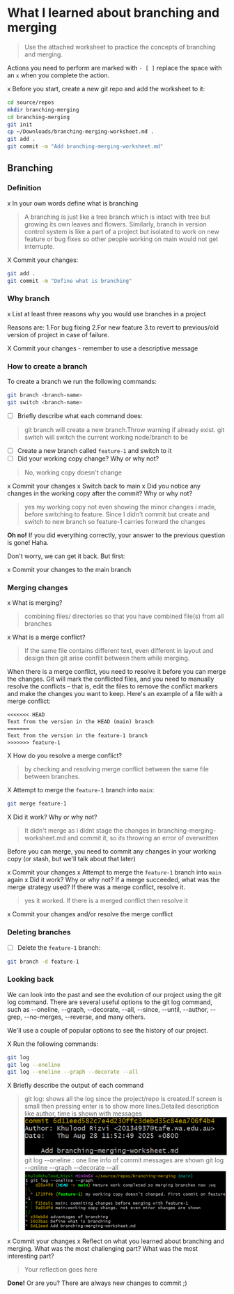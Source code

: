 # What I learned about branching and merging

> Use the attached worksheet to practice the concepts of branching and merging. 

Actions you need to perform are marked with `- [ ]` replace the space with an `x` when you complete the action.

x Before you start, create a new git repo and add the worksheet to it:

```bash
cd source/repos
mkdir branching-merging
cd branching-merging
git init
cp ~/Downloads/branching-merging-worksheet.md .
git add .
git commit -m "Add branching-merging-worksheet.md"
```


## Branching

### Definition

x In your own words define what is branching

> A branching is just like a tree branch which is intact with tree but growing its own leaves and flowers. 
Similarly, branch in version control system is like a part of a project but isolated to work on new feature or bug fixes so other people working on main would not get interrupte.

X Commit your changes:

```bash
git add .
git commit -m "Define what is branching"
```


### Why branch

x List at least three reasons why you would use branches in a project

Reasons are:
1.For bug fixing
2.For new feature
3.to revert to previous/old version of project in case of failure.

X Commit your changes - remember to use a descriptive message

### How to create a branch

To create a branch we run the following commands: 

```bash
git branch <branch-name>
git switch <branch-name>
```


- [ ] Briefly describe what each command does:

> git branch <branch-name> will create a new branch.Throw warning if already exist.
> git switch <branch-name> will switch the current working node/branch to be <branch-name>

- [ ] Create a new branch called `feature-1` and switch to it
- [ ] Did your working copy change? Why or why not?

> No, working copy doesn't change

x Commit your changes
x  Switch back to main
x  Did you notice any changes in the working copy after the commit? Why or why not?

> yes my working copy not even showing the minor changes i made, before switching to feature.
  Since I didn't commit but create and switch to new branch so feature-1 carries forward the changes
 
**Oh no!** 
If you did everything correctly, your answer to the previous question is gone! Haha.

Don't worry, we can get it back. But first:

x Commit your changes to the main branch


### Merging changes

x What is merging?
> combining files/ directories so that you have combined file(s) from all branches

x What is a merge conflict?
> If the same file contains different text, even different in layout and design then git 
> arise confilt between them while merging.

When there is a merge conflict, you need to resolve it before you can merge the changes. Git will mark the conflicted files, and you need to manually resolve the conflicts – that is, edit the files to remove the conflict markers and make the changes you want to keep. Here's an example of a file with a merge conflict:

```text
<<<<<<< HEAD
Text from the version in the HEAD (main) branch
=======
Text from the version in the feature-1 branch
>>>>>>> feature-1
```


X How do you resolve a merge conflict?
> by checking and resolving merge conflict between the same file between branches.

X Attempt to merge the `feature-1` branch into `main`:

```bash
git merge feature-1
```

X Did it work? Why or why not?

> It didn't merge as i didnt stage the changes in branching-merging-worksheet.md and commit 
> it, so its throwing an error of overwritten

Before you can merge, you need to commit any changes in your working copy (or stash, but we'll talk about that later)

x Commit your changes
x Attempt to merge the `feature-1` branch into `main` again
x Did it work? Why or why not? If a merge succeeded, what was the merge strategy used? If there was a merge conflict, resolve it.
  
> yes it worked. If there is a merged conflict then resolve it

x Commit your changes and/or resolve the merge conflict

### Deleting branches

- [ ] Delete the `feature-1` branch:
```bash
git branch -d feature-1
```

### Looking back

We can look into the past and see the evolution of our project using the git log command. There are several useful options to the git log command, such as --oneline, --graph, --decorate, --all, --since, --until, --author, --grep, --no-merges, --reverse, and many others.

We'll use a couple of popular options to see the history of our project.

X Run the following commands:

```bash 
git log
git log --oneline
git log --oneline --graph --decorate --all
```
X Briefly describe the output of each command

> git log: shows all the log since the project/repo is created.If screen is small then
pressing enter is to show more lines.Detailed description like author, time is shown with
messages
 ![img.png](img.png)
> git log --oneline : one line info of commit messages are shown
> git log --online --graph --decorate --all
![img_1.png](img_1.png)


x Commit your changes
x Reflect on what you learned about branching and merging. What was the most challenging part? What was the most interesting part?

> Your reflection goes here

**Done!**
Or are you? There are always new changes to commit ;) 